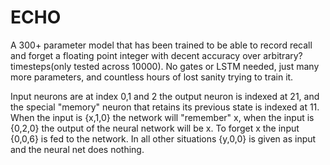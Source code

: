 # ECHO 

A 300+ parameter model that has been trained to be able to record recall and forget a floating point integer with decent accuracy over arbitrary? timesteps(only tested across 10000).
No gates or LSTM needed, just many more parameters, and countless hours of lost sanity trying to train it.

Input neurons are at index 0,1 and 2 the output neuron is indexed at 21, and the special "memory" neuron that retains
its previous state is indexed at 11. When the input is {x,1,0} the network will "remember" x, when the input is {0,2,0} the output of the neural network will be x. To forget x the input {0,0,6} is fed to the network. In all other situations 
{y,0,0} is given as input and the neural net does nothing.
